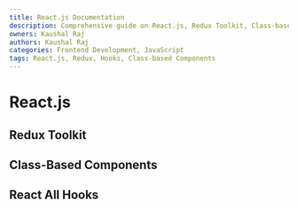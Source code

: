 ```yaml
---
title: React.js Documentation
description: Comprehensive guide on React.js, Redux Toolkit, Class-based Components, and React Hooks.
owners: Kaushal Raj
authors: Kaushal Raj
categories: Frontend Development, JavaScript
tags: React.js, Redux, Hooks, Class-based Components
---
```


# React.js

## Redux Toolkit

## Class-Based Components

## React All Hooks
